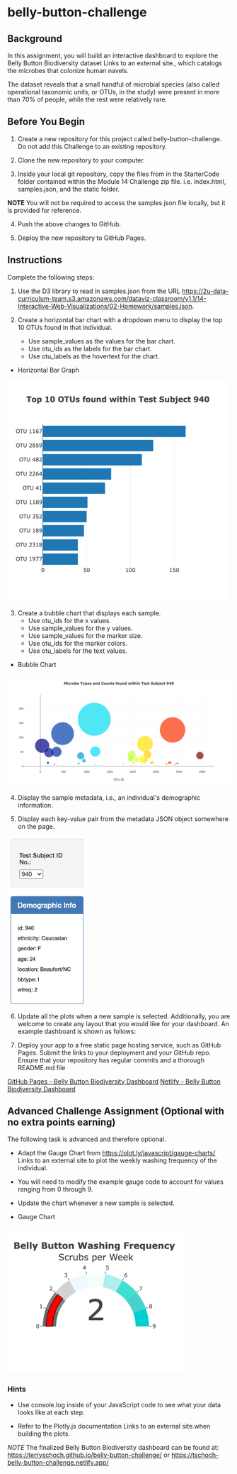 # belly-button-challenge

## Background
In this assignment, you will build an interactive dashboard to explore the Belly Button Biodiversity dataset Links to an external site., which catalogs the microbes that colonize human navels.

The dataset reveals that a small handful of microbial species (also called operational taxonomic units, or OTUs, in the study) were present in more than 70% of people, while the rest were relatively rare.



## Before You Begin
1. Create a new repository for this project called belly-button-challenge. Do not add this Challenge to an existing repository.

2. Clone the new repository to your computer.

3. Inside your local git repository, copy the files from in the StarterCode folder contained within the Module 14 Challenge zip file. i.e. index.html, samples.json, and the static folder.

**NOTE** You will not be required to access the samples.json file locally, but it is provided for reference.

4. Push the above changes to GitHub.

5. Deploy the new repository to GitHub Pages.



## Instructions
Complete the following steps:

1. Use the D3 library to read in samples.json from the URL https://2u-data-curriculum-team.s3.amazonaws.com/dataviz-classroom/v1.1/14-Interactive-Web-Visualizations/02-Homework/samples.json.

2. Create a horizontal bar chart with a dropdown menu to display the top 10 OTUs found in that individual.
    - Use sample_values as the values for the bar chart.
    - Use otu_ids as the labels for the bar chart.
    - Use otu_labels as the hovertext for the chart.

- Horizontal Bar Graph

![Horizontal Bar Graph](https://github.com/terryschoch/belly-button-challenge/blob/main/images/bar_chart_top_10_otu.png)

3. Create a bubble chart that displays each sample.
    - Use otu_ids for the x values.
    - Use sample_values for the y values.
    - Use sample_values for the marker size.
    - Use otu_ids for the marker colors.
    - Use otu_labels for the text values.
    
- Bubble Chart

![Bubble Chart](https://github.com/terryschoch/belly-button-challenge/blob/main/images/bubble_chart_bacteria_per_sample.png)

4. Display the sample metadata, i.e., an individual's demographic information.  

5. Display each key-value pair from the metadata JSON object somewhere on the page.

![Selected Test Subject's Demographic Info Panel](https://github.com/terryschoch/belly-button-challenge/blob/main/images/demographic_info_panel.png)

6. Update all the plots when a new sample is selected. Additionally, you are welcome to create any layout that you would like for your dashboard. An example dashboard is shown as follows:

7. Deploy your app to a free static page hosting service, such as GitHub Pages. Submit the links to your deployment and your GitHub repo. Ensure that your repository has regular commits and a thorough README.md file

[GitHub Pages - Belly Button Biodiversity Dashboard](https://terryschoch.github.io/belly-button-challenge/)
[Netlify - Belly Button Biodiversity Dashboard](https://tschoch-belly-button-challenge.netlify.app/)



## Advanced Challenge Assignment (Optional with no extra points earning)
The following task is advanced and therefore optional.

- Adapt the Gauge Chart from https://plot.ly/javascript/gauge-charts/ Links to an external site.to plot the weekly washing frequency of the individual.

- You will need to modify the example gauge code to account for values ranging from 0 through 9.

- Update the chart whenever a new sample is selected.

- Gauge Chart

![Gauge Chart](https://github.com/terryschoch/belly-button-challenge/blob/main/images/gauge_chart_belly_button_washing_freq.png)

### Hints
 - Use console.log inside of your JavaScript code to see what your data looks like at each step.

- Refer to the Plotly.js documentation Links to an external site.when building the plots.


*NOTE* The finalized Belly Button Biodiversity dashboard can be found at: https://terryschoch.github.io/belly-button-challenge/ or https://tschoch-belly-button-challenge.netlify.app/
